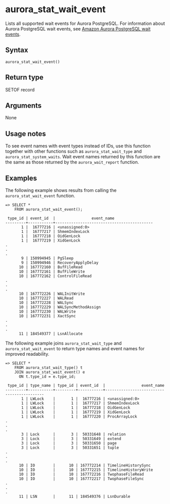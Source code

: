 # aurora\_stat\_wait\_event<a name="aurora_stat_wait_event"></a>

Lists all supported wait events for Aurora PostgreSQL\. For information about Aurora PostgreSQL wait events, see [Amazon Aurora PostgreSQL wait events](AuroraPostgreSQL.Reference.Waitevents.md)\.

## Syntax<a name="aurora_stat_wait_event-syntax"></a>

 

```
aurora_stat_wait_event()
```

## Return type<a name="aurora_stat_wait_event-return-type"></a>

SETOF record

## Arguments<a name="aurora_stat_wait_event-arguments"></a>

None

## Usage notes<a name="aurora_stat_wait_event-usage-notes"></a>

To see event names with event types instead of IDs, use this function together with other functions such as `aurora_stat_wait_type` and `aurora_stat_system_waits`\. Wait event names returned by this function are the same as those returned by the `aurora_wait_report` function\.

## Examples<a name="aurora_stat_wait_event-examples"></a>

The following example shows results from calling the `aurora_stat_wait_event` function\.

```
=> SELECT * 
    FROM aurora_stat_wait_event();
    
 type_id | event_id  |                event_name
---------+-----------+-------------------------------------------
       1 |  16777216 | <unassigned:0>
       1 |  16777217 | ShmemIndexLock
       1 |  16777218 | OidGenLock
       1 |  16777219 | XidGenLock
.
.
.
       9 | 150994945 | PgSleep
       9 | 150994946 | RecoveryApplyDelay
      10 | 167772160 | BufFileRead
      10 | 167772161 | BufFileWrite
      10 | 167772162 | ControlFileRead
.
.
.
      10 | 167772226 | WALInitWrite
      10 | 167772227 | WALRead
      10 | 167772228 | WALSync
      10 | 167772229 | WALSyncMethodAssign
      10 | 167772230 | WALWrite
      10 | 167772231 | XactSync
.
.
.
      11 | 184549377 | LsnAllocate
```

The following example joins `aurora_stat_wait_type` and `aurora_stat_wait_event` to return type names and event names for improved readability\.

```
=> SELECT *
    FROM aurora_stat_wait_type() t 
    JOIN aurora_stat_wait_event() e 
      ON t.type_id = e.type_id; 

 type_id | type_name | type_id | event_id  |                event_name
---------+-----------+---------+-----------+-------------------------------------------
       1 | LWLock    |       1 |  16777216 | <unassigned:0>
       1 | LWLock    |       1 |  16777217 | ShmemIndexLock
       1 | LWLock    |       1 |  16777218 | OidGenLock
       1 | LWLock    |       1 |  16777219 | XidGenLock
       1 | LWLock    |       1 |  16777220 | ProcArrayLock
.
.
.
       3 | Lock      |       3 |  50331648 | relation
       3 | Lock      |       3 |  50331649 | extend
       3 | Lock      |       3 |  50331650 | page
       3 | Lock      |       3 |  50331651 | tuple
.
.
.
      10 | IO        |      10 | 167772214 | TimelineHistorySync
      10 | IO        |      10 | 167772215 | TimelineHistoryWrite
      10 | IO        |      10 | 167772216 | TwophaseFileRead
      10 | IO        |      10 | 167772217 | TwophaseFileSync
.
.
.
      11 | LSN       |      11 | 184549376 | LsnDurable
```